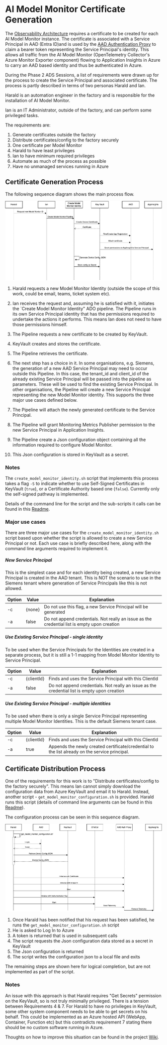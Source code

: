 <!--
SPDX-FileCopyrightText: 2025 Siemens AG

SPDX-License-Identifier: MIT
-->

# AI Model Monitor Certificate Generation

The [Observability Architecture](../observability/observability_architecture.md) requires a certificate to be created for each AI Model Monitor instance. The certificate is associated with a Service Principal in AAD (Entra ID)and is used by the [AAD Authentication Proxy](https://github.com/Azure/aad-auth-proxy) to claim a bearer token representing the Service Principal's identity. This allows all traffic from the AI Model Monitor (OpenTelemetry Collector's Azure Monitor Exporter component) flowing to Application Insights in Azure to carry an AAD based identity and thus be authenticated in Azure.

During the Phase 2 ADS Sessions, a list of requirements were drawn up for the process to create the Service Principal and associated certificate. The process is partly described in terms of two personas Harald and Ian.

Harald is an automation engineer in the factory and is responsible for the installation of AI Model Monitor.

Ian is an IT Administrator, outside of the factory, and can perform some privileged tasks.

The requirements are:

1. Generate certificates outside the factory
1. Distribute certificates/config to the factory securely
1. One certificate per Model Monitor
1. Harald to have least privileges
1. Ian to have minimum required privileges
1. Automate as much of the process as possible
1. Have no unmanaged services running in Azure

## Certificate Generation Process

The following sequence diagram shows the main process flow.

![AI Model Monitor Certificate Generation Process](model_monitor_id.drawio.png)

1. Harald requests a new Model Monitor Identity (outside the scope of this work, could be email, teams, ticket system etc).

1. Ian receives the request and, assuming he is satisfied with it, initiates the `Create Model Monitor Identity" ADO pipeline. The Pipeline runs in its own Service Principal identity that has the permissions required to undertake the actions it performs. This means Ian does not need to have those permissions himself.

1. The Pipeline requests a new certificate to be created by KeyVault.

1. KeyVault creates and stores the certificate.

1. The Pipeline retrieves the certificate.

1. The next step has a choice in it. In some organisations, e.g. Siemens, the generation of a new AAD Service Principal may need to occur outside this Pipeline. In this case, the tenant_id and client_id of the already existing Service Principal will be passed into the pipeline as parameters. These will be used to find the existing Service Principal. In other organisations, the Pipeline will create a new Service Principal representing the new Model Monitor identity. This supports the three major use cases defined below.

1. The Pipeline will attach the newly generated certificate to the Service Principal.

1. The Pipeline will grant Monitoring Metrics Publisher permission to the new Service Principal in Application Insights.

1. The Pipeline create a Json configuration object containing all the information required to configure Model Monitor.

1. This Json configuration is stored in KeyVault as a secret.

### Notes

The `create_model_monitor_identity.sh` script that implements this process takes a flag `-S` to indicate whether to use Self-Signed Certificates in KeyVault (`true`), or a Certificate Authority based one (`false`). Currently only the self-signed pathway is implemented.

Details of the command line for the script and the sub-scripts it calls can be found in this [Readme](../../devops/pipeline/az_cli_scripts/README.md).

### Major use cases

There are three major use cases for the `create_model_monitor_identity.sh` script based upon whether the script is allowed to create a new Service Principal or not. Each use case is briefly described here, along with the command line arguments required to implement it.

##### New Service Principal

This is the simplest case and for each identity being created, a new Service Principal is created in the AAD tenant. This is NOT the scenario to use in the Siemens tenant where generation of Service Principals like this is not allowed.

| Option | Value | Explanation |
|--------|-------|--------------|
| -c | {none} | Do not use this flag, a new Service Principal will be generated |
| -a | false | Do not append credentials. Not really an issue as the credential list is empty upon creation |


##### Use Existing Service Principal - single identity

To be used when the Service Principals for the Identities are created in a separate process, but it is still a 1-1 mapping from Model Monitor Identity to Service Principal.

| Option | Value | Explanation |
|--------|-------|--------------|
| -c | {clientId} | Finds and uses the Service Principal with this ClientId |
| -a | false | Do not append credentials. Not really an issue as the credential list is empty upon creation |

##### Use Existing Service Principal - multiple identities

To be used when there is only a single Service Principal representing multiple Model Monitor Identities. This is the default Siemens tenant case.

| Option | Value | Explanation |
|--------|-------|--------------|
| -c | {clientId} | Finds and uses the Service Principal with this ClientId |
| -a | true | Appends the newly created certificate/credential to the list already on the service principal. |

## Certificate Distribution Process

One of the requirements for this work is to "Distribute certificates/config to the factory securely". This means Ian cannot simply download the configuration data from Azure KeyVault and email it to Harald. Instead, another script - `get_model_monitor_configuration.sh` is provided. Harald runs this script (details of command line arguments can be found in this [Readme](../../scripts/README.md)).

The configuration process can be seen in this sequence diagram.

![AI Model Monitor Configuration Process](model_monitor_config.drawio.png)

1. Once Harald has been notified that his request has been satisfied, he runs the `get_model_monitor_configuration.sh` script
1. He is asked to Log In to Azure
1. A token is returned that is used in subsequent calls
1. The script requests the Json configuration data stored as a secret in KeyVault
1. The Json configuration is returned
1. The script writes the configuration json to a local file and exits

The remaining steps are shown here for logical completion, but are not implemented as part of the script.

### Notes

An issue with this approach is that Harald requires "Get Secrets" permission on the KeyVault, so is not truly minimally privileged. There is a tension between Requirements 4 & 7. For Harald to have no privileges in KeyVault, some other system component needs to be able to get secrets on his behalf. This could be implemented as an Azure hosted API (WebApp, Container, Function etc) but this contradicts requirement 7 stating there should be no custom software running in Azure.

Thoughts on how to improve this situation can be found in the project [Wiki](https://dev.azure.com/siemens-microsoft-iai/Siemens-Microsoft-IAI/_wiki/wikis/Siemens-Microsoft-IAI.wiki/95/001-KeyVault-Improvements).
